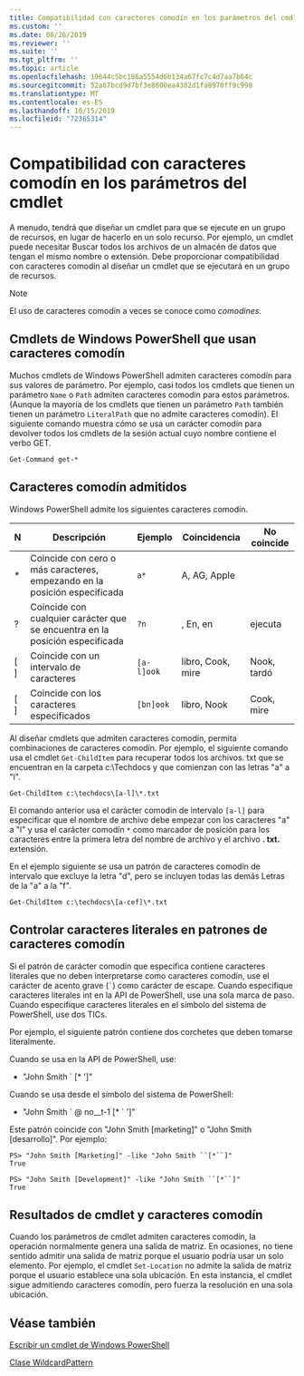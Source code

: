 ```yaml
---
title: Compatibilidad con caracteres comodín en los parámetros del cmdlet
ms.custom: ''
ms.date: 08/26/2019
ms.reviewer: ''
ms.suite: ''
ms.tgt_pltfrm: ''
ms.topic: article
ms.openlocfilehash: 19644c5bc186a5554d6b134a67fc7c4d7aa7b64c
ms.sourcegitcommit: 52a67bcd9d7bf3e8600ea4302d1fa8970ff9c998
ms.translationtype: MT
ms.contentlocale: es-ES
ms.lasthandoff: 10/15/2019
ms.locfileid: "72365314"
---
```

# <a name="supporting-wildcard-characters-in-cmdlet-parameters"></a>Compatibilidad con caracteres comodín en los parámetros del cmdlet

A menudo, tendrá que diseñar un cmdlet para que se ejecute en un grupo de recursos, en lugar de hacerlo en un solo recurso. Por ejemplo, un cmdlet puede necesitar Buscar todos los archivos de un almacén de datos que tengan el mismo nombre o extensión. Debe proporcionar compatibilidad con caracteres comodín al diseñar un cmdlet que se ejecutará en un grupo de recursos.

> [!NOTE]
> El uso de caracteres comodín a veces se conoce como *comodines*.

## <a name="windows-powershell-cmdlets-that-use-wildcards"></a>Cmdlets de Windows PowerShell que usan caracteres comodín

 Muchos cmdlets de Windows PowerShell admiten caracteres comodín para sus valores de parámetro. Por ejemplo, casi todos los cmdlets que tienen un parámetro `Name` o `Path` admiten caracteres comodín para estos parámetros. (Aunque la mayoría de los cmdlets que tienen un parámetro `Path` también tienen un parámetro `LiteralPath` que no admite caracteres comodín). El siguiente comando muestra cómo se usa un carácter comodín para devolver todos los cmdlets de la sesión actual cuyo nombre contiene el verbo GET.

 `Get-Command get-*`

## <a name="supported-wildcard-characters"></a>Caracteres comodín admitidos

Windows PowerShell admite los siguientes caracteres comodín.

| N |                             Descripción                             |  Ejemplo   |     Coincidencia      | No coincide |
| -------- | ------------------------------------------------------------------- | ---------- | ---------------- | -------------- |
| *        | Coincide con cero o más caracteres, empezando en la posición especificada | `a*`       | A, AG, Apple     |                |
| ?        | Coincide con cualquier carácter que se encuentra en la posición especificada                     | `?n`       | , En, en       | ejecuta            |
| [ ]      | Coincide con un intervalo de caracteres                                       | `[a-l]ook` | libro, Cook, mire | Nook, tardó     |
| [ ]      | Coincide con los caracteres especificados                                    | `[bn]ook`  | libro, Nook       | Cook, mire     |

Al diseñar cmdlets que admiten caracteres comodín, permita combinaciones de caracteres comodín. Por ejemplo, el siguiente comando usa el cmdlet `Get-ChildItem` para recuperar todos los archivos. txt que se encuentran en la carpeta c:\Techdocs y que comienzan con las letras "a" a "l".

`Get-ChildItem c:\techdocs\[a-l]\*.txt`

El comando anterior usa el carácter comodín de intervalo `[a-l]` para especificar que el nombre de archivo debe empezar con los caracteres "a" a "l" y usa el carácter comodín `*` como marcador de posición para los caracteres entre la primera letra del nombre de archivo y el archivo **. txt.** extensión.

En el ejemplo siguiente se usa un patrón de caracteres comodín de intervalo que excluye la letra "d", pero se incluyen todas las demás Letras de la "a" a la "f".

`Get-ChildItem c:\techdocs\[a-cef]\*.txt`

## <a name="handling-literal-characters-in-wildcard-patterns"></a>Controlar caracteres literales en patrones de caracteres comodín

Si el patrón de carácter comodín que especifica contiene caracteres literales que no deben interpretarse como caracteres comodín, use el carácter de acento grave (`` ` ``) como carácter de escape. Cuando especifique caracteres literales int en la API de PowerShell, use una sola marca de paso. Cuando especifique caracteres literales en el símbolo del sistema de PowerShell, use dos TICs.

Por ejemplo, el siguiente patrón contiene dos corchetes que deben tomarse literalmente.

Cuando se usa en la API de PowerShell, use:

- "John Smith \` [* ']"

Cuando se usa desde el símbolo del sistema de PowerShell:

- "John Smith \` @ no__t-1 [* \` ']"

Este patrón coincide con "John Smith [marketing]" o "John Smith [desarrollo]". Por ejemplo:

```
PS> "John Smith [Marketing]" -like "John Smith ``[*``]"
True

PS> "John Smith [Development]" -like "John Smith ``[*``]"
True
```

## <a name="cmdlet-output-and-wildcard-characters"></a>Resultados de cmdlet y caracteres comodín

Cuando los parámetros de cmdlet admiten caracteres comodín, la operación normalmente genera una salida de matriz.
En ocasiones, no tiene sentido admitir una salida de matriz porque el usuario podría usar un solo elemento. Por ejemplo, el cmdlet `Set-Location` no admite la salida de matriz porque el usuario establece una sola ubicación. En esta instancia, el cmdlet sigue admitiendo caracteres comodín, pero fuerza la resolución en una sola ubicación.

## <a name="see-also"></a>Véase también

[Escribir un cmdlet de Windows PowerShell](./writing-a-windows-powershell-cmdlet.md)

[Clase WildcardPattern](/dotnet/api/system.management.automation.wildcardpattern)

